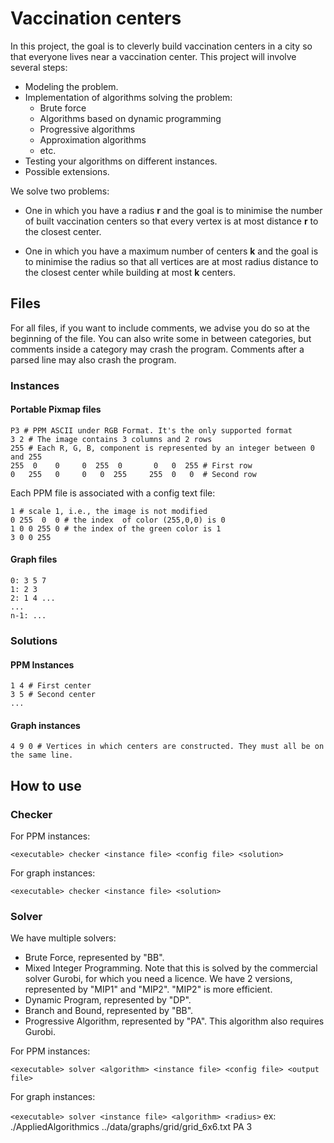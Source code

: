# Vaccination centers

In this project, the goal is to cleverly build vaccination centers in a city so that everyone lives near a vaccination center. This project will involve several steps:

* Modeling the problem.
* Implementation of algorithms solving the problem:
  - Brute force
  - Algorithms based on dynamic programming
  - Progressive algorithms
  - Approximation algorithms
  - etc.
* Testing your algorithms on different instances.
* Possible extensions.

We solve two problems:

* One in which you have a radius **r** and the goal is to minimise the number of built vaccination centers so that every vertex is at most distance **r** to the closest center.

* One in which you have a maximum number of centers **k** and the goal is to minimise the radius so that all vertices are at most radius distance to the closest center while building at most **k** centers.

## Files

For all files, if you want to include comments, we advise you do so at the beginning of the file. You can also write some in between categories, but comments inside a category may crash the program. Comments after a parsed line may also crash the program.

### Instances

#### Portable Pixmap files

```
P3 # PPM ASCII under RGB Format. It's the only supported format
3 2 # The image contains 3 columns and 2 rows
255 # Each R, G, B, component is represented by an integer between 0 and 255
255  0    0     0  255  0       0   0  255 # First row
0   255   0     0   0  255     255  0   0  # Second row
```

Each PPM file is associated with a config text file:

```
1 # scale 1, i.e., the image is not modified
0 255  0  0 # the index  of color (255,0,0) is 0
1 0 0 255 0 # the index of the green color is 1
3 0 0 255
```

#### Graph files

```
0: 3 5 7
1: 2 3
2: 1 4 ...
...
n-1: ...
```

### Solutions

#### PPM Instances

```
1 4 # First center
3 5 # Second center
...
```

#### Graph instances

```
4 9 0 # Vertices in which centers are constructed. They must all be on the same line.
```

## How to use

### Checker

For PPM instances:

`<executable> checker <instance file> <config file> <solution>`

For graph instances:

`<executable> checker <instance file> <solution>`

### Solver

We have multiple solvers:

* Brute Force, represented by "BB".
* Mixed Integer Programming. Note that this is solved by the commercial solver Gurobi, for which you need a licence. We have 2 versions, represented by "MIP1" and "MIP2". "MIP2" is more efficient.
* Dynamic Program, represented by "DP".
* Branch and Bound, represented by "BB".
* Progressive Algorithm, represented by "PA". This algorithm also requires Gurobi.

For PPM instances:

`<executable> solver <algorithm> <instance file> <config file> <output file>`

For graph instances:

`<executable> solver <instance file> <algorithm> <radius>`
ex: ./AppliedAlgorithmics ../data/graphs/grid/grid_6x6.txt PA 3
